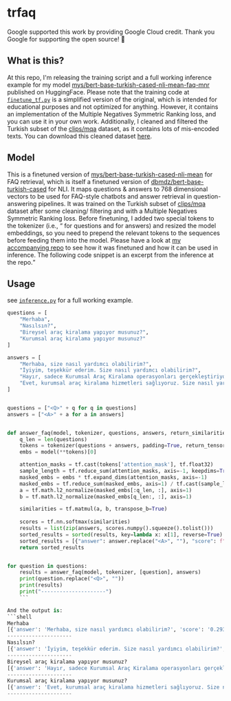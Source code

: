 # trfaq

Google supported this work by providing Google Cloud credit. Thank you Google for supporting the open source! 🎉

## What is this?
At this repo, I'm releasing the training script and a full working inference example for my model [mys/bert-base-turkish-cased-nli-mean-faq-mnr](https://huggingface.co/mys/bert-base-turkish-cased-nli-mean-faq-mnr) published on HuggingFace. Please note that the training code at [`finetune_tf.py`](/finetune_tf.py) is a simplified version of the original, which is intended for educational purposes and not optimized for anything. However, it contains an implementation of the Multiple Negatives Symmetric Ranking loss, and you can use it in your own work. Additionally, I cleaned and filtered the Turkish subset of the [clips/mqa](https://huggingface.co/datasets/clips/mqa) dataset, as it contains lots of mis-encoded texts. You can download this cleaned dataset [here](https://storage.googleapis.com/mys-released-models/nlp-data/trfaq.csv).

## Model
This is a finetuned version of [mys/bert-base-turkish-cased-nli-mean](https://huggingface.co/) for FAQ retrieval, which is itself a finetuned version of [dbmdz/bert-base-turkish-cased](https://huggingface.co/dbmdz/bert-base-turkish-cased) for NLI. It maps questions & answers to 768 dimensional vectors to be used for FAQ-style chatbots and answer retrieval in question-answering pipelines. It was trained on the Turkish subset of [clips/mqa](https://huggingface.co/datasets/clips/mqa) dataset after some cleaning/ filtering and with a Multiple Negatives Symmetric Ranking loss. Before finetuning, I added two special tokens to the tokenizer (i.e., <Q> for questions and <A> for answers) and resized the model embeddings, so you need to prepend the relevant tokens to the sequences before feeding them into the model. Please have a look at [my accompanying repo](https://github.com/monatis/trfaq) to see how it was finetuned and how it can be used in inference. The following code snippet is an excerpt from the inference at the repo.

## Usage
see [`inference.py`](/inference.py) for a full working example.

```python
questions = [
    "Merhaba",
    "Nasılsın?",
    "Bireysel araç kiralama yapıyor musunuz?",
    "Kurumsal araç kiralama yapıyor musunuz?"
]

answers = [
    "Merhaba, size nasıl yardımcı olabilirim?",
    "İyiyim, teşekkür ederim. Size nasıl yardımcı olabilirim?",
    "Hayır, sadece Kurumsal Araç Kiralama operasyonları gerçekleştiriyoruz. Size başka nasıl yardımcı olabilirim?",
    "Evet, kurumsal araç kiralama hizmetleri sağlıyoruz. Size nasıl yardımcı olabilirim?"
]


questions = ["<Q>" + q for q in questions]
answers = ["<A>" + a for a in answers]


def answer_faq(model, tokenizer, questions, answers, return_similarities=False):
    q_len = len(questions)
    tokens = tokenizer(questions + answers, padding=True, return_tensors='tf')
    embs = model(**tokens)[0]

    attention_masks = tf.cast(tokens['attention_mask'], tf.float32)
    sample_length = tf.reduce_sum(attention_masks, axis=-1, keepdims=True)
    masked_embs = embs * tf.expand_dims(attention_masks, axis=-1)
    masked_embs = tf.reduce_sum(masked_embs, axis=1) / tf.cast(sample_length, tf.float32)
    a = tf.math.l2_normalize(masked_embs[:q_len, :], axis=1)
    b = tf.math.l2_normalize(masked_embs[q_len:, :], axis=1)

    similarities = tf.matmul(a, b, transpose_b=True)
        
    scores = tf.nn.softmax(similarities)
    results = list(zip(answers, scores.numpy().squeeze().tolist()))
    sorted_results = sorted(results, key=lambda x: x[1], reverse=True)
    sorted_results = [{"answer": answer.replace("<A>", ""), "score": f"{score:.4f}"} for answer, score in sorted_results]
    return sorted_results


for question in questions:
    results = answer_faq(model, tokenizer, [question], answers)
    print(question.replace("<Q>", ""))
    print(results)
    print("---------------------")
    ```

And the output is:
```shell
Merhaba
[{'answer': 'Merhaba, size nasıl yardımcı olabilirim?', 'score': '0.2931'}, {'answer': 'İyiyim, teşekkür ederim. Size nasıl yardımcı olabilirim?', 'score': '0.2751'}, {'answer': 'Hayır, sadece Kurumsal Araç Kiralama operasyonları gerçekleştiriyoruz. Size başka nasıl yardımcı olabilirim?', 'score': '0.2200'}, {'answer': 'Evet, kurumsal araç kiralama hizmetleri sağlıyoruz. Size nasıl yardımcı olabilirim?', 'score': '0.2118'}]
---------------------
Nasılsın?
[{'answer': 'İyiyim, teşekkür ederim. Size nasıl yardımcı olabilirim?', 'score': '0.2808'}, {'answer': 'Merhaba, size nasıl yardımcı olabilirim?', 'score': '0.2623'}, {'answer': 'Hayır, sadece Kurumsal Araç Kiralama operasyonları gerçekleştiriyoruz. Size başka nasıl yardımcı olabilirim?', 'score': '0.2320'}, {'answer': 'Evet, kurumsal araç kiralama hizmetleri sağlıyoruz. Size nasıl yardımcı olabilirim?', 'score': '0.2249'}]
---------------------
Bireysel araç kiralama yapıyor musunuz?
[{'answer': 'Hayır, sadece Kurumsal Araç Kiralama operasyonları gerçekleştiriyoruz. Size başka nasıl yardımcı olabilirim?', 'score': '0.2861'}, {'answer': 'Evet, kurumsal araç kiralama hizmetleri sağlıyoruz. Size nasıl yardımcı olabilirim?', 'score': '0.2768'}, {'answer': 'İyiyim, teşekkür ederim. Size nasıl yardımcı olabilirim?', 'score': '0.2215'}, {'answer': 'Merhaba, size nasıl yardımcı olabilirim?', 'score': '0.2156'}]
---------------------
Kurumsal araç kiralama yapıyor musunuz?
[{'answer': 'Evet, kurumsal araç kiralama hizmetleri sağlıyoruz. Size nasıl yardımcı olabilirim?', 'score': '0.3060'}, {'answer': 'Hayır, sadece Kurumsal Araç Kiralama operasyonları gerçekleştiriyoruz. Size başka nasıl yardımcı olabilirim?', 'score': '0.2929'}, {'answer': 'İyiyim, teşekkür ederim. Size nasıl yardımcı olabilirim?', 'score': '0.2066'}, {'answer': 'Merhaba, size nasıl yardımcı olabilirim?', 'score': '0.1945'}]
---------------------
```